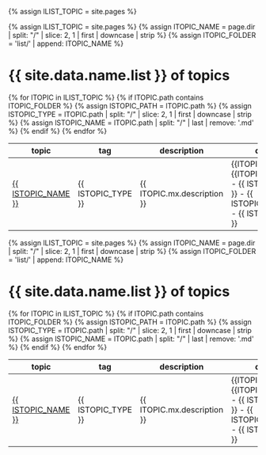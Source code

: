 <!-- define var -->
{% assign lLIST_TOPIC         = site.pages %}


<!-- define var -->
{% assign lLIST_TOPIC  = site.pages %}
{% assign lTOPIC_NAME    = page.dir  | split: "/"  | slice: 2, 1 | first | downcase | strip %}
{% assign lTOPIC_FOLDER  = 'list/' | append: lTOPIC_NAME %}

<h1> {{ site.data.name.list }} of topics </h1>

<table class="sortable">
  <thead>
    <tr>
      <th translate='no'>topic</th>
      <th translate='no'>tag</th>
      <th >description</th>
      <th>debug</th>
    </tr>
  </thead>
  <tbody>
  {% for lTOPIC in lLIST_TOPIC %}
  {% if lTOPIC.path contains lTOPIC_FOLDER %}
  {% assign lSTOPIC_PATH  = lTOPIC.path   %}
  {% assign lSTOPIC_TYPE  = lTOPIC.path  | split: "/"  | slice: 2, 1 | first | downcase | strip %}
  {% assign lSTOPIC_NAME  = lTOPIC.path  |  split: "/" | last | remove: '.md' %}
  <tr>
    <td translate='no'><a href="/{{ lSTOPIC_PATH | remove: '.md' }}">{{ lSTOPIC_NAME }}</a></td>
    <td translate='no'>{{ lSTOPIC_TYPE }}</td>
    <td>{{ lTOPIC.mx.description }}</td>
    <td>{{lTOPIC_NAME}} - {{lTOPIC_FOLDER}} - {{ lSTOPIC_PATH }} - {{ lSTOPIC_NAME }} - {{ lSTOPIC_FILE }}</td>
  </tr>
  {% endif %}
  {% endfor %}
  </tbody>
</table>



<!-- define var -->
{% assign lLIST_TOPIC  = site.pages %}
{% assign lTOPIC_NAME    = page.dir  | split: "/"  | slice: 2, 1 | first | downcase | strip %}
{% assign lTOPIC_FOLDER  = 'list/' | append: lTOPIC_NAME %}

<h1> {{ site.data.name.list }} of topics </h1>

<table class="sortable">
  <thead>
    <tr>
      <th translate='no'>topic</th>
      <th translate='no'>tag</th>
      <th >description</th>
      <th>debug</th>
    </tr>
  </thead>
  <tbody>
  {% for lTOPIC in lLIST_TOPIC %}
  {% if lTOPIC.path contains lTOPIC_FOLDER %}
  {% assign lSTOPIC_PATH  = lTOPIC.path   %}
  {% assign lSTOPIC_TYPE  = lTOPIC.path  | split: "/"  | slice: 2, 1 | first | downcase | strip %}
  {% assign lSTOPIC_NAME  = lTOPIC.path  |  split: "/" | last | remove: '.md' %}
  <tr>
    <td translate='no'><a href="/{{ lSTOPIC_PATH | remove: '.md' }}">{{ lSTOPIC_NAME }}</a></td>
    <td translate='no'>{{ lSTOPIC_TYPE }}</td>
    <td>{{ lTOPIC.mx.description }}</td>
    <td>{{lTOPIC_NAME}} - {{lTOPIC_FOLDER}} - {{ lSTOPIC_PATH }} - {{ lSTOPIC_NAME }} - {{ lSTOPIC_FILE }}</td>
  </tr>
  {% endif %}
  {% endfor %}
  </tbody>
</table>



